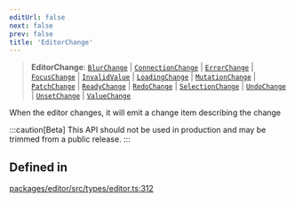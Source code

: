 ```yaml
---
editUrl: false
next: false
prev: false
title: 'EditorChange'
---
```


> **EditorChange**: [`BlurChange`](/api/types/editor/type-aliases/blurchange/) \| [`ConnectionChange`](/api/types/editor/type-aliases/connectionchange/) \| [`ErrorChange`](/api/types/editor/type-aliases/errorchange/) \| [`FocusChange`](/api/types/editor/type-aliases/focuschange/) \| [`InvalidValue`](/api/types/editor/type-aliases/invalidvalue/) \| [`LoadingChange`](/api/types/editor/type-aliases/loadingchange/) \| [`MutationChange`](/api/types/editor/type-aliases/mutationchange/) \| [`PatchChange`](/api/types/editor/type-aliases/patchchange/) \| [`ReadyChange`](/api/types/editor/type-aliases/readychange/) \| [`RedoChange`](/api/types/editor/type-aliases/redochange/) \| [`SelectionChange`](/api/types/editor/type-aliases/selectionchange/) \| [`UndoChange`](/api/types/editor/type-aliases/undochange/) \| [`UnsetChange`](/api/types/editor/type-aliases/unsetchange/) \| [`ValueChange`](/api/types/editor/type-aliases/valuechange/)

When the editor changes, it will emit a change item describing the change

:::caution[Beta]
This API should not be used in production and may be trimmed from a public release.
:::

## Defined in

[packages/editor/src/types/editor.ts:312](https://github.com/portabletext/editor/blob/66b5022fc4919e0540c704fbecb8ab8f991c2439/packages/editor/src/types/editor.ts#L312)
